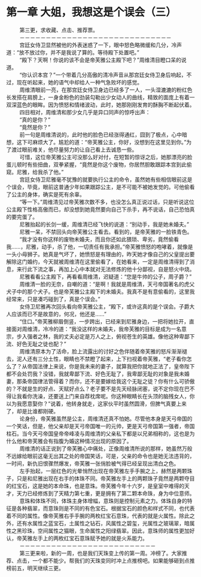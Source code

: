 <h1>第一章 大姐，我想这是个误会（三）</h1>
<div id="content">&nbsp&nbsp&nbsp&nbsp&nbsp&nbsp&nbsp&nbsp
 第三更，求收藏、点击、推荐票。
 <br/>&nbsp&nbsp&nbsp&nbsp&nbsp&nbsp&nbsp&nbsp
 －－－－－－－－－－－－－－－－－－－－－－－－－－－－－
 <br/>&nbsp&nbsp&nbsp&nbsp&nbsp&nbsp&nbsp&nbsp
 宫廷女侍卫显然被他的外表迷惑了一下，眼中怒色略微缓和几分，冷声道：“放不放过你，并不是我说了算的。等待殿下处置吧。”
 <br/>&nbsp&nbsp&nbsp&nbsp&nbsp&nbsp&nbsp&nbsp
 “殿下？天啊！你说的该不会是帝芙雅公主殿下吧？”周维清目瞪口呆的说道。
 <br/>&nbsp&nbsp&nbsp&nbsp&nbsp&nbsp&nbsp&nbsp
 “你认识本宫？”一个带着几分高傲的清冷声音从那宫廷女侍卫身后响起，不过，现在听起来，她的语气中却给人一种气急败坏的感觉。
 <br/>&nbsp&nbsp&nbsp&nbsp&nbsp&nbsp&nbsp&nbsp
 周维清眼前一亮，在那宫廷女侍卫身边已经多了一人，一头湿漉漉的粉红色长发搭在肩膀上，一身金粉色的劲装勾勒出少女动人的曲线，精致的面庞上有着一双深蓝色的眼眸。因为愤怒和情绪波动，此时，她那刚刚发育的酥胸不断起伏着。
 <br/>&nbsp&nbsp&nbsp&nbsp&nbsp&nbsp&nbsp&nbsp
 四目相对，周维清和那少女几乎是异口同声的惊呼出声：
 <br/>&nbsp&nbsp&nbsp&nbsp&nbsp&nbsp&nbsp&nbsp
 “真的是你？”
 <br/>&nbsp&nbsp&nbsp&nbsp&nbsp&nbsp&nbsp&nbsp
 “竟然是你？”
 <br/>&nbsp&nbsp&nbsp&nbsp&nbsp&nbsp&nbsp&nbsp
 前一句是周维清说的，此时他的脸色已经涨得通红，囧到了极点，心中暗想，这下可麻烦大了。尴尬的道：“帝芙雅公主，你好，没想到在这里见到你。”为了渡过眼前难关，他尽量努力的让自己看上去诚恳一些。
 <br/>&nbsp&nbsp&nbsp&nbsp&nbsp&nbsp&nbsp&nbsp
 可惜，这位帝芙雅公主可没那么好对付，在短暂的惊讶之后，她那漂亮的脸蛋儿顿时有些扭曲，双拳紧握，“竟然是你这个废物，你居然胆敢跟踪本宫到此偷窥。尼雅，给我杀了他。”
 <br/>&nbsp&nbsp&nbsp&nbsp&nbsp&nbsp&nbsp&nbsp
 宫廷女侍卫尼雅毫不犹豫的就要执行公主的命令，虽然她有些相信眼前这是个误会，毕竟，眼前这普通少年如果跟踪公主，是不可能不被她发觉的。可他偷看了公主的身体，确实是死有余辜。
 <br/>&nbsp&nbsp&nbsp&nbsp&nbsp&nbsp&nbsp&nbsp
 “等一下。”周维清见过帝芙雅次数不多，也没怎么真正说过话，只是听说这位公主殿下性格高傲而已，却没想到她竟然要向自己下杀手，再不说话，自己恐怕真的要完蛋了。
 <br/>&nbsp&nbsp&nbsp&nbsp&nbsp&nbsp&nbsp&nbsp
 尼雅抬起的长剑一缓，周维清已经飞快的说道：“别动手，我是她未婚夫。”
 <br/>&nbsp&nbsp&nbsp&nbsp&nbsp&nbsp&nbsp&nbsp
 尼雅一呆，不禁回头向帝芙雅公主看去。看到的，是帝芙雅的一脸铁青色。
 <br/>&nbsp&nbsp&nbsp&nbsp&nbsp&nbsp&nbsp&nbsp
 “我才没有你这样的废物未婚夫，而且你还如此猥琐、卑劣，竟然偷看我……，尼雅，动手，杀了他，一切责任有我承担。”帝芙雅愤怒的咆哮着，就像是一头小母狮子。她真是气坏了，她愤怒是有理由的，昨天她才像自己的父皇提出要解除这门婚约，今天就被周维清在这里偷看了，在她看来，一定是周维清得到了消息，来行此下流之事，再加上心中本就对无法修炼的他十分鄙视，自是怒火中烧。
 <br/>&nbsp&nbsp&nbsp&nbsp&nbsp&nbsp&nbsp&nbsp
 尼雅看看公主殿下，再看看周维清，迟疑道：“您是牛帅的公子，周子爵？”
 <br/>&nbsp&nbsp&nbsp&nbsp&nbsp&nbsp&nbsp&nbsp
 周维清一脸的无奈，自嘲的道：“是啊！我就是周维清，天弓帝国著名的虎父犬子中的那个犬子。也是帝芙雅公主殿下的未婚夫。我真不是有意偷看的，这里我经常来，只是凑巧碰到了，真是个误会。”
 <br/>&nbsp&nbsp&nbsp&nbsp&nbsp&nbsp&nbsp&nbsp
 女侍卫尼雅再次回头看向帝芙雅公主，“殿下，或许这真的是个误会。子爵大人应该而已不是故意的，何况，他还是……”
 <br/>&nbsp&nbsp&nbsp&nbsp&nbsp&nbsp&nbsp&nbsp
 “住口。”帝芙雅柳眉倒竖，一步跨出，已经来到尼雅身边，一把将她拉开，直接面对周维清，冷冷的道：“我没这样的未婚夫，我帝芙雅的目标是成为一名意宗，步入强者之林，我的丈夫必定是万人之上，俯视苍生的英雄。像他这种卑鄙下流、好色无耻之徒也配？”
 <br/>&nbsp&nbsp&nbsp&nbsp&nbsp&nbsp&nbsp&nbsp
 周维清原本为了活命，脸上流露出的讨好之色伴随着帝芙雅的怒斥渐渐褪去，泥人还有三分土性，眼睛也不禁瞪了起来，上下扫视着帝芙雅，“老子看你怎么了？从帝国法律上来说，你是我未来的妻子，就算我把你就地正法了，皇帝陛下都不会处罚我？没错，我就卑鄙下流、好色无耻了，我卑鄙无耻的对象是我未婚妻，那条帝国律法管得着？而你，还不是要嫁给我这个无耻之徒？你有什么可骄傲的？不就是生的好点、天赋好点么？老子要不是先天经脉闭塞，说不定你现在巴不得让我看你洗澡，还要送上门来自荐枕席呢。你这种眼睛长在头顶的脑残女人，你以为我愿意娶你？”说着，他转身就走，这家伙平时虽然圆滑，但脾气真要上来了，却是比谁都刚硬。
 <br/>&nbsp&nbsp&nbsp&nbsp&nbsp&nbsp&nbsp&nbsp
 论身份，帝芙雅虽然是公主，周维清还真不怕她。尽管他本身是天弓帝国的一个笑话，但是，他父亲却是天弓帝国唯一的元帅，更是天弓帝国第一强者，帝国柱石。当今天弓帝国皇帝帝峰凌与周维清的父亲私下都是以兄弟相称的，这也是为什么他和帝芙雅会有指腹为婚这种情况出现的原因了。
 <br/>&nbsp&nbsp&nbsp&nbsp&nbsp&nbsp&nbsp&nbsp
 周维清的话正说到了帝芙雅心中痛处，正像周维清所说的那样，她虽然万般不远嫁给眼前这毫无出其之处的帝国笑话，可是，父亲的命令也是她无法违背的，一时间，新仇旧恨骤然爆发，帝芙雅一张俏脸被气得已经呈现出清白之色。
 <br/>&nbsp&nbsp&nbsp&nbsp&nbsp&nbsp&nbsp&nbsp
 左手抬起，一层红色的光晕悄然出现在帝芙雅左手手腕之上，赫然是两颗珠子，只是和尼雅出现在右手的体珠不同。帝芙雅左手上的两颗珠子竟然是两颗夺目的红宝石，这是她的本命珠，也是意珠。帝芙雅今年十六岁，是皇室中难得的天才，天力已经修炼到了天精力第七重，更是拥有了第二颗本命珠，身为中位意师。
 <br/>&nbsp&nbsp&nbsp&nbsp&nbsp&nbsp&nbsp&nbsp
 意珠和体珠不同，体珠主身体增幅，意珠则是控制元素之力。体珠自身的特征是各种翡翠，而意珠则是不同的有色宝石。根据宝石的颜色和样式不同，也代表着不同的属性。像帝芙雅右手手腕的两枚红宝石意珠，代表的就是火属性。除此之外，还有水属性之蓝宝石，土属性之钻石，风属性之碧玺，光属性之玻璃翠，暗属性之黑珍珠，空间属性之猫眼，生命属性之阳绿翡翠。因此，意珠师的属性更加好认，帝芙雅左手上的两枚红宝石意珠赋予她的就是火系能力。
 <br/>&nbsp&nbsp&nbsp&nbsp&nbsp&nbsp&nbsp&nbsp
 －－－－－－－－－－－－－－－－－－－－－－－－－－
 <br/>&nbsp&nbsp&nbsp&nbsp&nbsp&nbsp&nbsp&nbsp
 第三更来啦，新的一周，也是我们天珠变上传的第一周。冲榜了。大家推荐、点击，一个都不能少。帮我们的天珠变同时冲上点推榜吧。如果能够砸到点推榜前五，明天继续三更。
 <br/>&nbsp&nbsp&nbsp&nbsp&nbsp&nbsp&nbsp&nbsp
</div>
